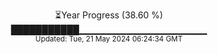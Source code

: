<p align="center">
⏳Year Progress (38.60 %) <br>
███████████▁▁▁▁▁▁▁▁▁▁▁▁▁▁▁▁▁▁▁ <br>
<sub>Updated: Tue, 21 May 2024 06:24:34 GMT</sub>
</p>

